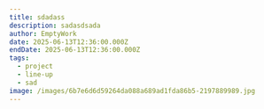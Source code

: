 ```yaml
---
title: sdadass
description: sadasdsada
author: EmptyWork
date: 2025-06-13T12:36:00.000Z
endDate: 2025-06-13T12:36:00.000Z
tags:
  - project
  - line-up
  - sad
image: /images/6b7e6d6d59264da088a689ad1fda86b5-2197889989.jpg
---
```

